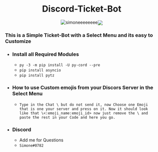 <h1 align=center>Discord-Ticket-Bot</h1>

<p align=center><img src="https://komarev.com/ghpvc/?username=simoneeeeeeee&label=Profile%20views&color=orange&style=for-the-badge" alt="simoneeeeeeee"/><a href="https://github.com/Simoneeeeeeee/Discord-Select-Menu-Ticket-Bot/archive/refs/heads/main.zip"><img src="https://custom-icon-badges.demolab.com/badge/-Download-F25278?style=for-the-badge&logo=download&logoColor=white" align=center><a></p>

### This is a Simple Ticket-Bot with a Select Menu and its easy to Customize
- ### Install all Required Modules
    - ```py -3 -m pip install -U py-cord --pre``` 
    - ```pip install asyncio```
    - ```pip install pytz```
- ### How to use Custom emojis from your Discors Server in the Select Menu
    - ```Type in the Chat \ but do not send it, now Choose one Emoji that is one your server and press on it. Now it should look like that \<:emoji_name:emoji_id> now just remove the \ and paste the rest in your Code and here you go.```
- ### Discord
    - Add me for Questions 
    - ```Simone#0782```
